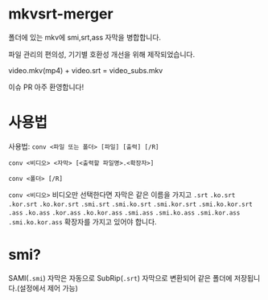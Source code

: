 # mkvsrt-merger
폴더에 있는 mkv에 smi,srt,ass 자막을 병합합니다.

파일 관리의 편의성, 기기별 호환성 개선을 위해 제작되었습니다.

video.mkv(mp4) + video.srt = video_subs.mkv

이슈 PR 아주 환영합니다!


사용법
===

사용법: `conv <파일 또는 폴더> [파일] [출력] [/R]`

`conv <비디오> <자막> [<출력할 파일명>.<확장자>]`

`conv <폴더> [/R]`

`conv <비디오>`
비디오만 선택한다면 자막은 같은 이름을 가지고
`.srt` `.ko.srt` `.kor.srt` `.ko.kor.srt` `.smi.srt` `.smi.ko.srt` `.smi.kor.srt` `.smi.ko.kor.srt`
`.ass` `.ko.ass` `.kor.ass` `.ko.kor.ass`
`.smi.ass` `.smi.ko.ass` `.smi.kor.ass` `.smi.ko.kor.ass` 확장자를 가지고 있어야 합니다.


smi?
====
SAMI(`.smi`) 자막은 자동으로 SubRip(`.srt`) 자막으로 변환되어 같은 폴더에 저장됩니다.(설정에서 제어 가능)
